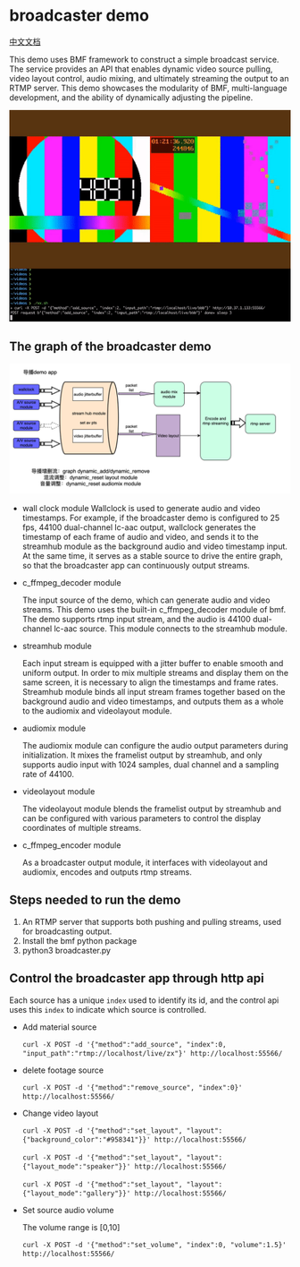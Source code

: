 # broadcaster demo

[中文文档](./readme_cn.md)

This demo uses BMF framework to construct a simple broadcast service. The service provides an API that enables dynamic video source pulling, video layout control, audio mixing, and ultimately streaming the output to an RTMP server. This demo showcases the modularity of BMF, multi-language development, and the ability of dynamically adjusting the pipeline.

![](./broadcaster.gif)

## The graph of the broadcaster demo

![](./broadcaster.png)

- wall clock module
     Wallclock is used to generate audio and video timestamps. For example, if the broadcaster demo is configured to 25 fps, 44100 dual-channel lc-aac output, wallclock generates the timestamp of each frame of audio and video, and sends it to the streamhub module as the background audio and video timestamp input. At the same time, it serves as a stable source to drive the entire graph, so that the broadcaster app can continuously output streams.

- c_ffmpeg_decoder module

     The input source of the demo, which can generate audio and video streams. This demo uses the built-in c_ffmpeg_decoder module of bmf. The demo supports rtmp input stream, and the audio is 44100 dual-channel lc-aac source. This module connects to the streamhub module.
    
- streamhub module

     Each input stream is equipped with a jitter buffer to enable smooth and uniform output. In order to mix multiple streams and display them on the same screen, it is necessary to align the timestamps and frame rates. Streamhub module binds all input stream frames together based on the background audio and video timestamps, and outputs them as a whole to the audiomix and videolayout module.

- audiomix module

     The audiomix module can configure the audio output parameters during initialization. It mixes the framelist output by streamhub, and only supports audio input with 1024 samples, dual channel and a sampling rate of 44100.

- videolayout module

     The videolayout module blends the framelist output by streamhub and can be configured with various parameters to control the display coordinates of multiple streams. 

- c_ffmpeg_encoder module

     As a broadcaster output module, it interfaces with videolayout and audiomix, encodes and outputs rtmp streams.


## Steps needed to run the demo

1. An RTMP server that supports both pushing and pulling streams, used for broadcasting output. 
2. Install the bmf python package
3. python3 broadcaster.py

## Control the broadcaster app through http api

Each source has a unique `index` used to identify its id, and the control api uses this `index` to indicate which source is controlled.

- Add material source

     ```
     curl -X POST -d '{"method":"add_source", "index":0, "input_path":"rtmp://localhost/live/zx"}' http://localhost:55566/
     ```


- delete footage source

     ```
     curl -X POST -d '{"method":"remove_source", "index":0}' http://localhost:55566/
     ```


- Change video layout

     ```
     curl -X POST -d '{"method":"set_layout", "layout":{"background_color":"#958341"}}' http://localhost:55566/

     curl -X POST -d '{"method":"set_layout", "layout":{"layout_mode":"speaker"}}' http://localhost:55566/

     curl -X POST -d '{"method":"set_layout", "layout":{"layout_mode":"gallery"}}' http://localhost:55566/
     ```

- Set source audio volume

     The volume range is [0,10]

     ```
     curl -X POST -d '{"method":"set_volume", "index":0, "volume":1.5}' http://localhost:55566/
     ```


